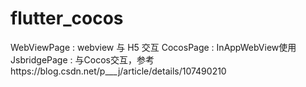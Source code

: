 # flutter_cocos

WebViewPage : webview 与 H5 交互
CocosPage : InAppWebView使用
JsbridgePage : 与Cocos交互，参考https://blog.csdn.net/p___j/article/details/107490210

